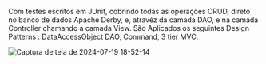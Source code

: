 Com testes escritos em JUnit, cobrindo todas as operações CRUD, direto no banco de dados Apache Derby, e, atravéz da camada DAO, e na camada Controller chamando a camada View. São Aplicados os seguintes
Design Patterns : DataAccessObject DAO, Command, 3 tier MVC.

![Captura de tela de 2024-07-19 18-52-14](https://github.com/user-attachments/assets/1a8d44ba-a145-44f1-aefc-9b11d717d156)

